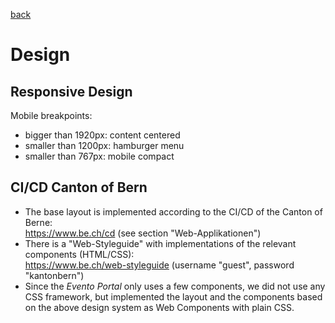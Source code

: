 [back](../README.md)

# Design

## Responsive Design

Mobile breakpoints:

- bigger than 1920px: content centered
- smaller than 1200px: hamburger menu
- smaller than 767px: mobile compact

## CI/CD Canton of Bern

- The base layout is implemented according to the CI/CD of the Canton of Berne:<br>https://www.be.ch/cd (see section "Web-Applikationen")
- There is a "Web-Styleguide" with implementations of the relevant components (HTML/CSS):<br>https://www.be.ch/web-styleguide (username "guest", password "kantonbern")
- Since the _Evento Portal_ only uses a few components, we did not use any CSS framework, but implemented the layout and the components based on the above design system as Web Components with plain CSS.
